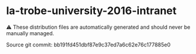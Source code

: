 # la-trobe-university-2016-intranet

:warning: These distribution files are automatically generated and should never be manually managed.

Source git commit: bb191fd451dbf87e9c37ed7a6c62e76c177885e0
